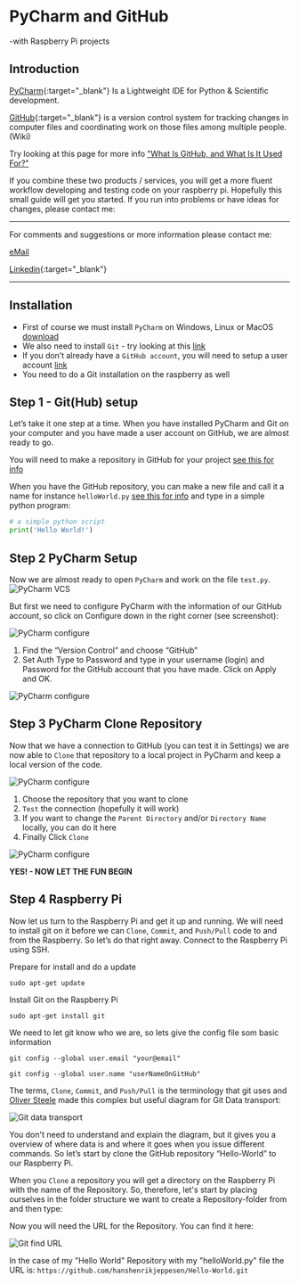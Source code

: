 # PyCharm and GitHub
-with Raspberry Pi projects

## Introduction

[PyCharm](https://www.jetbrains.com/pycharm/download/){:target="_blank"} Is a Lightweight IDE for Python & Scientific development.

[GitHub](https://github.com/){:target="_blank"} is a version control system for tracking changes in computer files and coordinating work on those files among multiple people.(Wiki)

Try looking at this page for more info ["What Is GitHub, and What Is It Used For?"](https://www.howtogeek.com/180167/htg-explains-what-is-github-and-what-do-geeks-use-it-for/)

If you combine these two products / services, you will get a more fluent workflow developing and testing code on your raspberry pi. Hopefully this small guide will get you started. If you run into problems or have ideas for changes, please contact me:

______
For comments and suggestions or more information please contact me:

[eMail](mailto:hans@eaaa.dk)

[Linkedin](https://www.linkedin.com/in/hansjeppesen/){:target="_blank"}

______

## Installation

- First of course we must install `PyCharm` on Windows, Linux or MacOS [download](https://www.jetbrains.com/pycharm/download/)
- We also need to install `Git` - try looking at this [link](https://git-scm.com/book/en/v2/Getting-Started-Installing-Git)
- If you don’t already have a `GitHub account`, you will need to setup a user account [link](https://github.com/)
- You need to do a Git installation on the raspberry as well

## Step 1 - Git(Hub) setup

Let’s take it one step at a time. When you have installed PyCharm and Git on your computer and you have made a user account on GitHub, we are almost ready to go.

You will need to make a repository in GitHub for your project [see this for info](https://help.github.com/articles/creating-a-new-repository/)

When you have the GitHub repository, you can make a new file and call it a name for instance `helloWorld.py` [see this for info]( https://help.github.com/articles/creating-new-files/) and type in a simple python program:

```python
# a simple python script
print('Hello World!')

```
## Step 2 PyCharm Setup

Now we are almost ready to open `PyCharm` and work on the file `test.py`.
![PyCharm VCS](https://hanshenrikjeppesen.github.io/ITEK_01_network/doc/images/PyCharm_VCS.png)

But first we need to configure PyCharm with the information of our GitHub account, so click on Configure down in the right corner (see screenshot):

![PyCharm configure](https://hanshenrikjeppesen.github.io/ITEK_01_network/doc/images/PyCharm_configure.jpg)

1. Find the “Version Control” and choose “GitHub”
1. Set Auth Type to Password and type in your username (login) and Password for the GitHub account that you have made. Click on Apply and OK. 

![PyCharm configure](https://hanshenrikjeppesen.github.io/ITEK_01_network/doc/images/PyCharm_configure_github.jpg)

## Step 3 PyCharm Clone Repository

Now that we have a connection to GitHub (you can test it in Settings) we are now able to `Clone` that repository to a local project in PyCharm and keep a local version of the code.

![PyCharm configure](https://hanshenrikjeppesen.github.io/ITEK_01_network/doc/images/PyCharm_git_clone.jpg)

1. Choose the repository that you want to clone
1. `Test` the connection (hopefully it will work)
1. If you want to change the `Parent Directory` and/or `Directory Name` locally, you can do it here
1. Finally Click `Clone`

![PyCharm configure](https://hanshenrikjeppesen.github.io/ITEK_01_network/doc/images/PyCharm_git_yes.jpg)

**YES! -  NOW LET THE FUN BEGIN**

## Step 4 Raspberry Pi

Now let us turn to the Raspberry Pi and get it up and running. We will need to install git on it before we can `Clone`, `Commit`, and `Push/Pull` code to and from the Raspberry. So let’s do that right away. Connect to the Raspberry Pi using SSH.

Prepare for install and do a update

`sudo apt-get update`

Install Git on the Raspberry Pi

`sudo apt-get install git`

We need to let git know who we are, so lets give the config file som basic information

`git config --global user.email "your@email"`

`git config --global user.name "userNameOnGitHub"`

The terms, `Clone`, `Commit`, and `Push/Pull` is the terminology that git uses and [Oliver Steele](http://blog.osteele.com/2008/05/my-git-workflow/) made this complex but useful diagram for Git Data transport:

![Git data transport](https://hanshenrikjeppesen.github.io/ITEK_01_network/doc/images/git-transport.png)

You don't need to understand and explain the diagram, but it gives you a overview of where data is and where it goes when you issue different commands. So let’s start by clone the GitHub repository “Hello-World” to our Raspberry Pi.

When you `Clone` a repository you will get a directory on the Raspberry Pi with the name of the Repository. 
So, therefore, let's start by placing ourselves in the folder structure we want to create a Repository-folder from and then type:

Now you will need the URL for the Repository. You can find it here:

![Git find URL](https://hanshenrikjeppesen.github.io/ITEK_01_network/doc/images/git_repo_URL_new.png)

In the case of my "Hello World" Repository with my "helloWorld.py" file the URL is:
`https://github.com/hanshenrikjeppesen/Hello-World.git`























